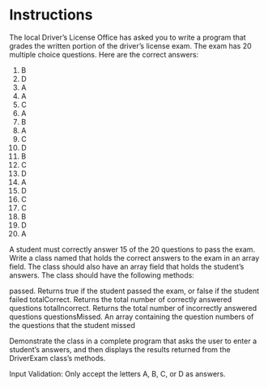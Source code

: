 # Instructions  

 The local Driver’s License Office has asked you to write a program that grades the written portion of the driver’s license exam. The exam has 20 multiple choice questions. Here are the correct answers:

1. B
2. D
3. A
4. A
5. C
6. A
7. B
8. A
9. C
10. D
11. B
12. C
13. D
14. A
15. D
16. C
17. C
18. B
19. D
20. A


A student must correctly answer 15 of the 20 questions to pass the exam.
Write a class named  that holds the correct answers to the exam in an array field. The class should also have an array field that holds the student’s answers. The class should have the following methods:

 passed. Returns true if the student passed the exam, or false if the student failed
 totalCorrect. Returns the total number of correctly answered questions
 totalIncorrect. Returns the total number of incorrectly answered questions
 questionsMissed. An  array containing the question numbers of the questions that the student missed

Demonstrate the class in a complete program that asks the user to enter a student’s answers, and then displays the results returned from the DriverExam class’s methods.

Input Validation: Only accept the letters A, B, C, or D as answers.
